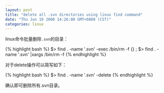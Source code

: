 ```yaml
---
layout: post
title: "delete all .svn directories using linux find command"
date: "Thu Jun 19 2008 14:26:00 GMT+0800 (CST)"
categories: linux
---
```


linux命令批量删除`.svn`的目录：

{% highlight bash %}
$> find . -name '.svn' -exec /bin/rm -f {} \;
$> find . -name '.svn' |xargs /bin/rm -f
{% endhighlight %}

对于delete操作可以简写如下：

{% highlight bash %}
$> find . -name '.svn' -delete
{% endhighlight %}

确认即可删除所有.svn目录。
